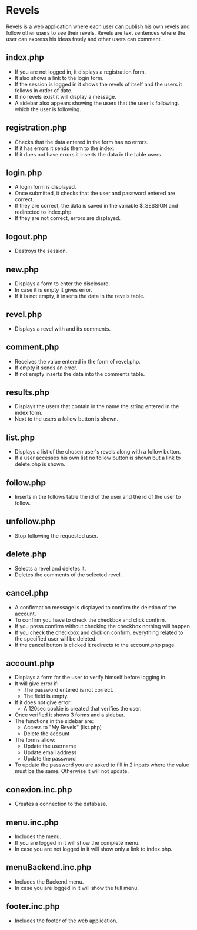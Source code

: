 # Revels
Revels is a web application where each user can publish his own revels and follow other users to see their revels. Revels are text sentences where the user can express his ideas freely and other users can comment.

## index.php
* If you are not logged in, it displays a registration form.
* It also shows a link to the login form.
* If the session is logged in it shows the revels of itself and the users it follows in order of date.
* If no revels exist it will display a message.
* A sidebar also appears showing the users that the user is following.
    which the user is following.
	
## registration.php
* Checks that the data entered in the form has no errors.
* If it has errors it sends them to the index.
* If it does not have errors it inserts the data in the table users.

## login.php
* A login form is displayed.
* Once submitted, it checks that the user and password entered are correct.
* If they are correct, the data is saved in the variable $_SESSION and redirected to index.php.
* If they are not correct, errors are displayed.

## logout.php 
* Destroys the session.
 
## new.php
* Displays a form to enter the disclosure.
* In case it is empty it gives error.
* If it is not empty, it inserts the data in the revels table.

## revel.php
* Displays a revel with and its comments.

## comment.php
* Receives the value entered in the form of revel.php.
* If empty it sends an error.
* If not empty inserts the data into the comments table.
 
## results.php
* Displays the users that contain in the name the string entered in the index form.
* Next to the users a follow button is shown.
 
## list.php
* Displays a list of the chosen user's revels along with a follow button.
* If a user accesses his own list no follow button is shown but a link to delete.php is shown.
 
## follow.php
* Inserts in the follows table the id of the user and the id of the user to follow.
 
## unfollow.php
* Stop following the requested user.

## delete.php
* Selects a revel and deletes it.
* Deletes the comments of the selected revel.

## cancel.php
* A confirmation message is displayed to confirm the deletion of the account.
* To confirm you have to check the checkbox and click confirm.
* If you press confirm without checking the checkbox nothing will happen.
* If you check the checkbox and click on confirm, everything related to the specified user will be deleted.
* If the cancel button is clicked it redirects to the account.php page.
 
## account.php
* Displays a form for the user to verify himself before logging in.
* It will give error if:
    - The password entered is not correct.
    - The field is empty.
* If it does not give error:
    - A 120sec cookie is created that verifies the user.
* Once verified it shows 3 forms and a sidebar.
* The functions in the sidebar are:
    - Access to "My Revels" (list.php)
    - Delete the account
* The forms allow:
    - Update the username
    - Update email address
    - Update the password
* To update the password you are asked to fill in 2 inputs where the value must be the same. Otherwise it will not update.

## conexion.inc.php
* Creates a connection to the database.

## menu.inc.php
* Includes the menu.
* If you are logged in it will show the complete menu.
* In case you are not logged in it will show only a link to index.php.

## menuBackend.inc.php
* Includes the Backend menu.
* In case you are logged in it will show the full menu.

## footer.inc.php
* Includes the footer of the web application.
